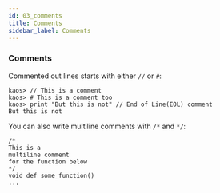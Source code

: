 ```yaml
---
id: 03_comments
title: Comments
sidebar_label: Comments
---
```


### Comments

Commented out lines starts with either `//` or `#`:

```text
kaos> // This is a comment
kaos> # This is a comment too
kaos> print "But this is not" // End of Line(EOL) comment
But this is not
```

You can also write multiline comments with `/*` and `*/`:

```text
/*
This is a
multiline comment
for the function below
*/
void def some_function()
...
```
